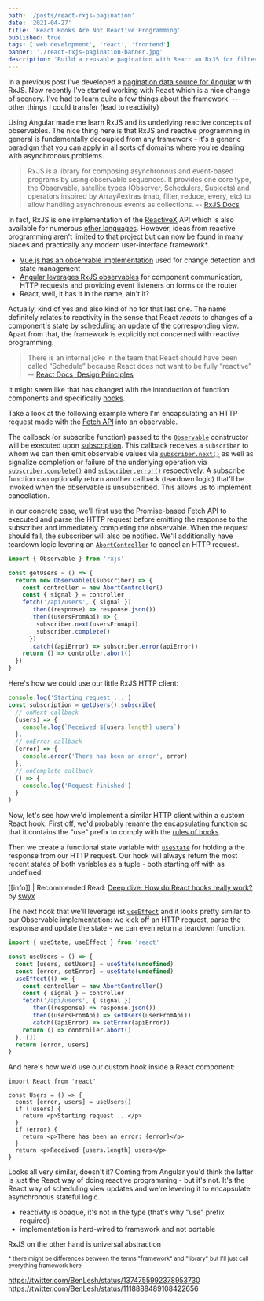 ```yaml
---
path: '/posts/react-rxjs-pagination'
date: '2021-04-27'
title: 'React Hooks Are Not Reactive Programming'
published: true
tags: ['web development', 'react', 'frontend']
banner: './react-rxjs-pagination-banner.jpg'
description: 'Build a reusable pagination with React an RxJS for filtering and sorting dynamic data'
---
```


In a previous post I've developed a [pagination data source for Angular](https://nils-mehlhorn.de/posts/angular-material-pagination-datasource) with RxJS. Now recently I've started working with React which is a nice change of scenery. I've had to learn quite a few things about the framework. -- other things I could transfer (lead to reactivity)

Using Angular made me learn RxJS and its underlying reactive concepts of observables. The nice thing here is that RxJS and reactive programming in general is fundamentally decoupled from any framework - it's a generic paradigm that you can apply in all sorts of domains where you're dealing with asynchronous problems.

> RxJS is a library for composing asynchronous and event-based programs by using observable sequences. It provides one core type, the Observable, satellite types (Observer, Schedulers, Subjects) and operators inspired by Array#extras (map, filter, reduce, every, etc) to allow handling asynchronous events as collections. -- [RxJS Docs](https://rxjs.dev/guide/overview)

In fact, RxJS is one implementation of the [ReactiveX](http://reactivex.io/) API which is also available for numerous [other languages](http://reactivex.io/languages.html). However, ideas from reactive programming aren't limited to that project but can now be found in many places and practically any modern user-interface framework\*.

- [Vue.js has an observable implementation](https://vuejs.org/v2/api/#Vue-observable) used for change detection and state management
- [Angular leverages RxJS observables](https://angular.io/guide/observables-in-angular) for component communication, HTTP requests and providing event listeners on forms or the router
- React, well, it has it in the name, ain't it?

Actually, kind of yes and also kind of no for that last one. The name definitely relates to reactivity in the sense that React _reacts_ to changes of a component's state by scheduling an update of the corresponding view. Apart from that, the framework is explicitly not concerned with reactive programming.

> There is an internal joke in the team that React should have been called “Schedule” because React does not want to be fully “reactive” -- [React Docs, Design Principles](https://reactjs.org/docs/design-principles.html)

It might seem like that has changed with the introduction of function components and specifically [hooks](https://reactjs.org/docs/hooks-intro.html).

Take a look at the following example where I'm encapsulating an HTTP request made with the [Fetch API](https://developer.mozilla.org/en-US/docs/Web/API/Fetch_API) into an observable.

The callback (or subscribe function) passed to the [`Observable`](https://rxjs.dev/api/index/class/Observable) constructor will be executed upon [subscription](https://rxjs.dev/guide/subscription). This callback receives a `subscriber` to whom we can then emit observable values via [`subscriber.next()`](https://rxjs.dev/api/index/class/Subscriber#next) as well as signalize completion or failure of the underlying operation via [`subscriber.complete()`](https://rxjs.dev/api/index/class/Subscriber#complete) and [`subscriber.error()`](https://rxjs.dev/api/index/class/Subscriber#error) respectively. A subscribe function can optionally return another callback (teardown logic) that'll be invoked when the observable is unsubscribed. This allows us to implement cancellation.

In our concrete case, we'll first use the Promise-based Fetch API to executed and parse the HTTP request before emitting the response to the subscriber and immediately completing the observable. When the request should fail, the subscriber will also be notified. We'll additionally have teardown logic levering an [`AbortController`](https://developer.mozilla.org/en-US/docs/Web/API/Fetch_API#aborting_a_fetch) to cancel an HTTP request.

```ts
import { Observable } from 'rxjs'

const getUsers = () => {
  return new Observable((subscriber) => {
    const controller = new AbortController()
    const { signal } = controller
    fetch('/api/users', { signal })
      .then((response) => response.json())
      .then((usersFromApi) => {
        subscriber.next(usersFromApi)
        subscriber.complete()
      })
      .catch((apiError) => subscriber.error(apiError))
    return () => controller.abort()
  })
}
```

Here's how we could use our little RxJS HTTP client:

```ts
console.log('Starting request ...')
const subscription = getUsers().subscribe(
  // onNext callback
  (users) => {
    console.log(`Received ${users.length} users`)
  },
  // onError callback
  (error) => {
    console.error('There has been an error', error)
  },
  // onComplete callback
  () => {
    console.log('Request finished')
  }
)
```

Now, let's see how we'd implement a similar HTTP client within a custom React hook. First off, we'd probably rename the encapsulating function so that it contains the "use" prefix to comply with the [rules of hooks](https://reactjs.org/docs/hooks-rules.html).

Then we create a functional state variable with [`useState`](https://reactjs.org/docs/hooks-reference.html#usestate) for holding a the response from our HTTP request. Our hook will always return the most recent states of both variables as a tuple - both starting off with as undefined.

[[info]]
| Recommended Read: [Deep dive: How do React hooks really work?](https://www.netlify.com/blog/2019/03/11/deep-dive-how-do-react-hooks-really-work/) by [swyx](https://twitter.com/swyx)

The next hook that we'll leverage ist [`useEffect`](https://reactjs.org/docs/hooks-reference.html#useeffect) and it looks pretty similar to our Observable implementation: we kick off an HTTP request, parse the response and update the state - we can even return a teardown function.

```ts
import { useState, useEffect } from 'react'

const useUsers = () => {
  const [users, setUsers] = useState(undefined)
  const [error, setError] = useState(undefined)
  useEffect(() => {
    const controller = new AbortController()
    const { signal } = controller
    fetch('/api/users', { signal })
      .then((response) => response.json())
      .then((usersFromApi) => setUsers(userFromApi))
      .catch((apiError) => setError(apiError))
    return () => controller.abort()
  }, [])
  return [error, users]
}
```

And here's how we'd use our custom hook inside a React component:

```tsx
import React from 'react'

const Users = () => {
  const [error, users] = useUsers()
  if (!users) {
    return <p>Starting request ...</p>
  }
  if (error) {
    return <p>There has been an error: {error}</p>
  }
  return <p>Received {users.length} users</p>
}
```

Looks all very similar, doesn't it? Coming from Angular you'd think the latter is just the React way of doing reactive programming - but it's not. It's the React way of scheduling view updates and we're levering it to encapsulate asynchronous stateful logic.

- reactivity is opaque, it's not in the type (that's why "use" prefix required)
- implementation is hard-wired to framework and not portable

RxJS on the other hand is universal abstraction

<small>\* there might be differences between the terms "framework" and "library" but I'll just call everything framework here</small>

https://twitter.com/BenLesh/status/1374755992378953730
https://twitter.com/BenLesh/status/1118888489108422656
